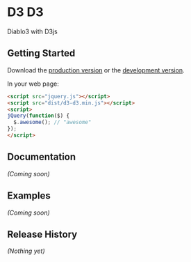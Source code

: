 # D3 D3

Diablo3 with D3js

## Getting Started
Download the [production version][min] or the [development version][max].

[min]: https://raw.github.com/dianwu/d3-d3/master/dist/d3-d3.min.js
[max]: https://raw.github.com/dianwu/d3-d3/master/dist/d3-d3.js

In your web page:

```html
<script src="jquery.js"></script>
<script src="dist/d3-d3.min.js"></script>
<script>
jQuery(function($) {
  $.awesome(); // "awesome"
});
</script>
```

## Documentation
_(Coming soon)_

## Examples
_(Coming soon)_

## Release History
_(Nothing yet)_
